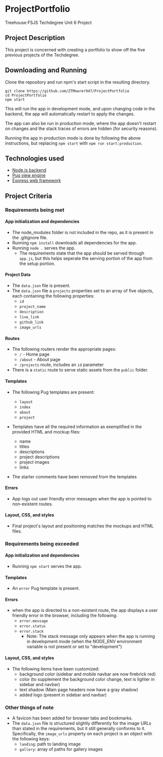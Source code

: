 # ProjectPortfolio
Treehouse FSJS Techdegree Unit 6 Project

## Project Description
This project is concerned with creating a portfolio to show off the five previous projects of the Techdegree.

## Downloading and Running
Clone the repository and run npm's start script in the resulting directory.
```
git clone https://github.com/ZTMowrer947/ProjectPortfolio
cd ProjectPortfolio
npm start
```

This will run the app in development mode, and upon changing code in the backend, the app will automatically restart to apply the changes.

The app can also be run in production mode, where the app doesn't restart on changes and the stack traces of errors are hidden (for security reasons).

Running the app in production mode is done by following the above instructions, but replacing `npm start` with `npm run start:production`.

## Technologies used
- [Node.js backend](https://nodejs.org)
- [Pug view engine](https://pugjs.org)
- [Express web framework](https://expressjs.com)

## Project Criteria
### Requirements being met
#### App initialization and dependencies
- The node_modules folder is not included in the repo, as it is present in the .gitignore file.
- Running `npm install` downloads all dependencies for the app.
- Running `node .` serves the app.
    - The requirements state that the app should be served through `app.js`, but this helps seperate the serving portion of the app from the setup portion.

#### Project Data
- The `data.json` file is present.
- The `data.json` file a `projects` properties set to an array of five objects, each containing the following properties:
    - `id`
    - `project_name`
    - `description`
    - `live_link`
    - `github_link`
    - `image_urls`

#### Routes
- The following routers render the appropriate pages:
    - `/` - Home page
    - `/about` - About page
    - `/projects` route, includes an `id` parameter
- There is a `static` route to serve static assets from the `public` folder.

#### Templates
- The following Pug templates are present:
    - `layout`
    - `index`
    - `about`
    - `project`

- Templates have all the required information as exemplified in the provided HTML and mockup files:
    - name
    - titles
    - descriptions
    - project descriptions
    - project images
    - links
- The starter comments have been removed from the templates

#### Errors
- App logs out user friendly error messages when the app is pointed to non-existent routes.

#### Layout, CSS, and styles
- Final project's layout and positioning matches the mockups and HTML files.

### Requirements being exceeded
#### App initialization and dependencies
- Running `npm start` serves the app.

#### Templates
- An `error` Pug template is present.

#### Errors
- when the app is directed to a non-existent route, the app displays a user friendly error in the browser, including the following:
    - `error.message`
    - `error.status`
    - `error.stack`
        - Note: The stack message only appears when the app is running in development mode (when the NODE_ENV environment variable is not present or set to "development")

#### Layout, CSS, and styles
- The following items have been customized:
    - background color (sidebar and mobile navbar are now firebrick red)
    - color (to supplement the background color change, text is lighter in sidebar and navbar)
    - text shadow (Main page headers now have a gray shadow)
    - added logo (present in sidebar and navbar)

### Other things of note
- A favicon has been added for browser tabs and bookmarks.
- The `data.json` file is structured slightly differently for the image URLs than stated in the requirements, but it still generally conforms to it. Specifically, the `image_urls` property on each project is an object with the following keys:
    - `landing`: path to landing image
    - `gallery`: array of paths for gallery images